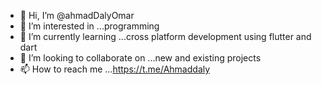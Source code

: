 - 👋 Hi, I’m @ahmadDalyOmar
- 👀 I’m interested in ...programming
- 🌱 I’m currently learning ...cross platform development using flutter and dart
- 💞️ I’m looking to collaborate on ...new and existing projects
- 📫 How to reach me ...https://t.me/Ahmaddaly

<!---
ahmadDalyOmar/ahmadDalyOmar is a ✨ special ✨ repository because its `README.md` (this file) appears on your GitHub profile.
You can click the Preview link to take a look at your changes.
--->
